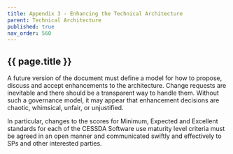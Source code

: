 ```yaml
---
title: Appendix 3 - Enhancing the Technical Architecture
parent: Technical Architecture
published: true
nav_order: 560
---
```

## {{ page.title }}

A future version of the document must define a model for how to propose,
discuss and accept enhancements to the architecture.
Change requests are inevitable and there should be a transparent way to handle them.
Without such a governance model, it may appear that enhancement decisions are chaotic, whimsical, unfair, or unjustified.

In particular, changes to the scores for Minimum, Expected and Excellent standards for each
of the CESSDA Software use maturity level criteria must be agreed in an open manner and communicated swiftly 
and effectively to SPs and other interested parties.
